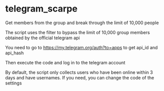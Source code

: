 # telegram_scarpe
Get members from the group and break through the limit of 10,000 people


The script uses the filter to bypass the limit of 10,000 group members obtained by the official telegram api


You need to go to https://my.telegram.org/auth?to=apps to get api_id and api_hash


Then execute the code and log in to the telegram account


By default, the script only collects users who have been online within 3 days and have usernames. If you need, you can change the code of the settings
